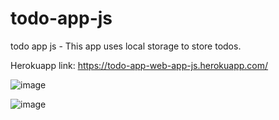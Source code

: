 # todo-app-js
todo app js - This app uses local storage to store todos.

Herokuapp link:  https://todo-app-web-app-js.herokuapp.com/

![image](https://user-images.githubusercontent.com/65773765/122555858-74c99700-d058-11eb-9cf0-07192d7540f6.png)

![image](https://user-images.githubusercontent.com/65773765/122556052-ac384380-d058-11eb-8a98-f589975bca0b.png)

